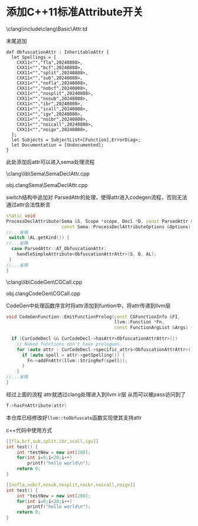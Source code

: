 # 添加C++11标准Attribute开关



\clang\include\clang\Basic\Attr.td

末尾追加

```td
def ObfuscationAttr : InheritableAttr {
  let Spellings = [
    CXX11<"","fla",20240808>,
    CXX11<"","bcf",20240808>,
    CXX11<"","split",20240808>,
    CXX11<"","sub",20240808>,
    CXX11<"","nofla",20240808>,
    CXX11<"","nobcf",20240808>,
    CXX11<"","nosplit",20240808>,
    CXX11<"","nosub",20240808>,
    CXX11<"","ibr",20240808>,
    CXX11<"","icall",20240808>,
    CXX11<"","igv",20240808>,
    CXX11<"","noibr",20240808>,
    CXX11<"","noicall",20240808>,
    CXX11<"","noigv",20240808>,
  ];
  let Subjects = SubjectList<[Function],ErrorDiag>;
  let Documentation = [Undocumented];
}
```

此处添加后attr可以进入sema处理流程



\clang\lib\Sema\SemaDeclAttr.cpp

obj.clangSema\SemaDeclAttr.cpp

switch结构中追加对 ParsedAttr的处理，使得attr进入codegen流程，否则无法通过attr合法性断言

```c++
static void
ProcessDeclAttribute(Sema &S, Scope *scope, Decl *D, const ParsedAttr &AL,
                     const Sema::ProcessDeclAttributeOptions &Options) {
//...省略
 switch (AL.getKind()) {
//...省略
  case ParsedAttr::AT_ObfuscationAttr:
    handleSimpleAttribute<ObfuscationAttrAttr>(S, D, AL);     
 }
//...省略
}
```





\clang\lib\CodeGen\CGCall.cpp

obj.clangCodeGen\CGCall.cpp

CodeGen中处理函数序言时将attr添加到funtion中，将attr传递到llvm层

```c++
void CodeGenFunction::EmitFunctionProlog(const CGFunctionInfo &FI,
                                         llvm::Function *Fn,
                                         const FunctionArgList &Args) {
                                         
  if (CurCodeDecl && CurCodeDecl->hasAttr<ObfuscationAttrAttr>())
    // Naked functions don't have prologues.
    for (auto attr : CurCodeDecl->specific_attrs<ObfuscationAttrAttr>()) {
      if (auto spell = attr->getSpelling()) {
        Fn->addFnAttr(llvm::StringRef(spell));
      }
    }
//...省略
}
```



经过上面的流程 attr就透过clang处理进入到llvm ir层 从而可以被pass访问到了

```c++
f->hasFnAttribute(attr)
```

本仓库已经修改好`llvm::toObfuscate`函数实现使其支持attr



c++代码中使用方式

```c++
[[fla,bcf,sub,split,ibr,icall,igv]]
int test() {
    int *testNew = new int[200];
    for(int i=0;i<20;i++)
    	printf("hello world\n");
    return 0;
}
```

```c++
[[nofla,nobcf,nosub,nosplit,noibr,noicall,noigv]]
int test() {
    int *testNew = new int[200];
    for(int i=0;i<20;i++)
    	printf("hello world\n");
    return 0;
}
```

